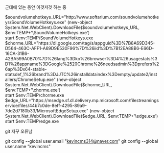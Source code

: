 군대에 있는 동안 이것저것 하는 중

$soundvolumehotkeys_URL="http://www.softarium.com/soundvolumehotkeys/SoundVolumeHotkeys.exe"  
(new-object System.Net.WebClient).DownloadFile($soundvolumehotkeys_URL, $env:TEMP+'\SoundVolumeHotkeys.exe')  
start $env:TEMP\SoundVolumeHotkeys.exe  
$chorme_URL="https://dl.google.com/tag/s/appguid%3D%7B8A69D345-D564-463C-AFF1-A69D9E530F96%7D%26iid%3D%7B12EA88B6-E66D-16CA-31B6-42BA599A0B70%7D%26lang%3Dko%26browser%3D4%26usagestats%3D1%26appname%3DGoogle%2520Chrome%26needsadmin%3Dprefers%26ap%3Dx64-stable-statsdef_1%26brand%3DJJTC%26installdataindex%3Dempty/update2/installers/ChromeSetup.exe"  
(new-object System.Net.WebClient).DownloadFile($chorme_URL, $env:TEMP+'\chorme.exe')  
start $env:TEMP\chorme.exe  
$edge_URL="https://msedge.sf.dl.delivery.mp.microsoft.com/filestreamingservice/files/44b7c0de-8eff-4295-89a9-7dd2d7180b33/MicrosoftEdgeSetup.exe"  
(new-object System.Net.WebClient).DownloadFile($edge_URL, $env:TEMP+'\edge.exe')  
start $env:TEMP\edge.exe  

git 자꾸 오류남

git config --global user.email "kevincms314@naver.com"
git config --global user.name "kevincms"